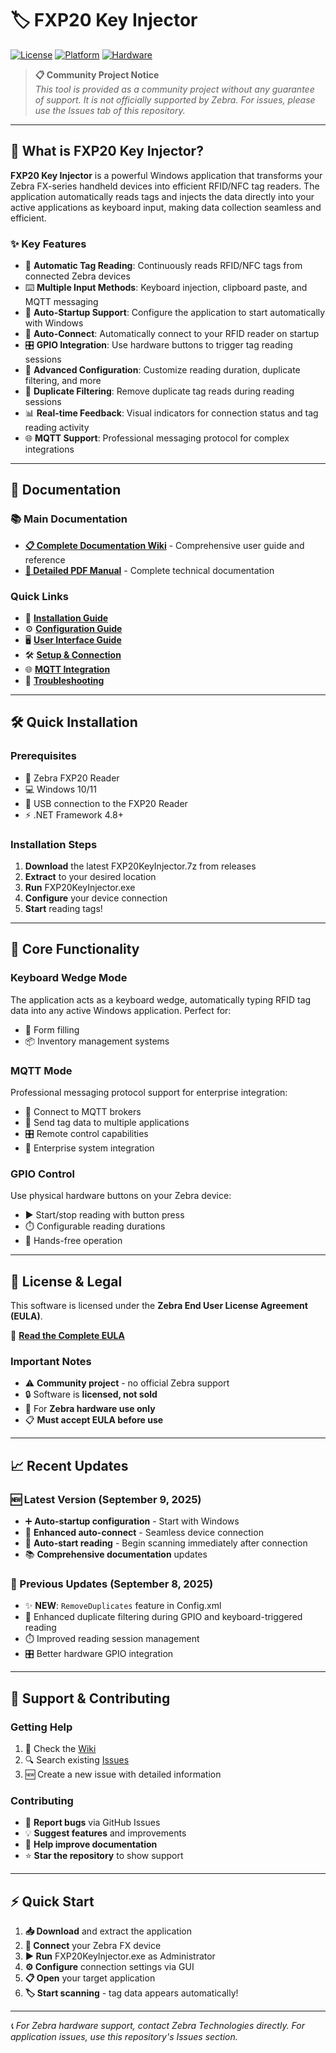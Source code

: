 # 🏷️ FXP20 Key Injector

[![License](https://img.shields.io/badge/License-Zebra%20EULA-blue)](https://github.com/ltrudu/FXP20KeyInjector_Releases/blob/master/EULA.txt)
[![Platform](https://img.shields.io/badge/Platform-Windows-blue)]()
[![Hardware](https://img.shields.io/badge/Hardware-Zebra%20FX%20Series-green)]()

> **📋 Community Project Notice**  
> *This tool is provided as a community project without any guarantee of support. It is not officially supported by Zebra. For issues, please use the Issues tab of this repository.*

---

## 🎯 What is FXP20 Key Injector?

**FXP20 Key Injector** is a powerful Windows application that transforms your Zebra FX-series handheld devices into efficient RFID/NFC tag readers. The application automatically reads tags and injects the data directly into your active applications as keyboard input, making data collection seamless and efficient.

### ✨ Key Features

- 🔄 **Automatic Tag Reading**: Continuously reads RFID/NFC tags from connected Zebra devices
- ⌨️ **Multiple Input Methods**: Keyboard injection, clipboard paste, and MQTT messaging
- 🚀 **Auto-Startup Support**: Configure the application to start automatically with Windows  
- 🔗 **Auto-Connect**: Automatically connect to your RFID reader on startup
- 🎛️ **GPIO Integration**: Use hardware buttons to trigger tag reading sessions
- 🔧 **Advanced Configuration**: Customize reading duration, duplicate filtering, and more
- 🎯 **Duplicate Filtering**: Remove duplicate tag reads during reading sessions
- 📊 **Real-time Feedback**: Visual indicators for connection status and tag reading activity
- 🌐 **MQTT Support**: Professional messaging protocol for complex integrations

---

## 📖 Documentation

### 📚 Main Documentation
- **[📋 Complete Documentation Wiki](https://github.com/ltrudu/FXP20KeyInjector_Releases/wiki/Home.md)** - Comprehensive user guide and reference
- **[📄 Detailed PDF Manual](https://github.com/ltrudu/FXP20KeyInjector_Releases/blob/master/FXP20KeyInjector-HowTo.pdf)** - Complete technical documentation

### Quick Links

- 🚀 **[Installation Guide](https://github.com/ltrudu/FXP20KeyInjector_Releases/wiki/Installation)**
- ⚙️ **[Configuration Guide](https://github.com/ltrudu/FXP20KeyInjector_Releases/wiki/Configuration)**
- 🖥️ **[User Interface Guide](https://github.com/ltrudu/FXP20KeyInjector_Releases/wiki/User-Interface)**
- 🛠️ **[Setup & Connection](https://github.com/ltrudu/FXP20KeyInjector_Releases/wiki/Setup)**
- 🌐 **[MQTT Integration](https://github.com/ltrudu/FXP20KeyInjector_Releases/wiki/MQTT)**
- 🔧 **[Troubleshooting](https://github.com/ltrudu/FXP20KeyInjector_Releases/wiki/Troubleshooting)**

---

## 🛠️ Quick Installation

### Prerequisites
- 📱 Zebra FXP20 Reader
- 💻 Windows 10/11
- 🔗 USB connection to the FXP20 Reader
- ⚡ .NET Framework 4.8+

### Installation Steps
1. **Download** the latest FXP20KeyInjector.7z from releases
2. **Extract** to your desired location  
3. **Run** FXP20KeyInjector.exe
4. **Configure** your device connection
5. **Start** reading tags!

---

## 🔧 Core Functionality

### Keyboard Wedge Mode
The application acts as a keyboard wedge, automatically typing RFID tag data into any active Windows application. Perfect for:
- 📝 Form filling
- 📦 Inventory management systems

### MQTT Mode  
Professional messaging protocol support for enterprise integration:
- 🔗 Connect to MQTT brokers
- 📡 Send tag data to multiple applications
- 🎛️ Remote control capabilities
- 🏢 Enterprise system integration

### GPIO Control
Use physical hardware buttons on your Zebra device:
- ▶️ Start/stop reading with button press
- ⏱️ Configurable reading durations
- 🔄 Hands-free operation

---

## 📜 License & Legal

This software is licensed under the **Zebra End User License Agreement (EULA)**.

📄 **[Read the Complete EULA](https://github.com/ltrudu/FXP20KeyInjector_Releases/blob/master/EULA.txt)**

### Important Notes
- ⚠️ **Community project** - no official Zebra support
- 🔒 Software is **licensed, not sold**
- 🏢 For **Zebra hardware use only**
- 📋 **Must accept EULA before use**

---

## 📈 Recent Updates

### 🆕 Latest Version (September 9, 2025)
- ➕ **Auto-startup configuration** - Start with Windows
- 🔗 **Enhanced auto-connect** - Seamless device connection
- 🎯 **Auto-start reading** - Begin scanning immediately after connection
- 📚 **Comprehensive documentation** updates

### 🔧 Previous Updates (September 8, 2025)
- ✨ **NEW**: `RemoveDuplicates` feature in Config.xml
- 🔄 Enhanced duplicate filtering during GPIO and keyboard-triggered reading
- ⏱️ Improved reading session management
- 🎛️ Better hardware GPIO integration

---

## 🤝 Support & Contributing

### Getting Help
1. 📖 Check the [Wiki](https://github.com/ltrudu/FXP20KeyInjector_Releases/wiki/Home.md)
2. 🔍 Search existing [Issues](https://github.com/ltrudu/FXP20KeyInjector_Releases/issues)
3. 🆕 Create a new issue with detailed information

### Contributing
- 🐛 **Report bugs** via GitHub Issues
- 💡 **Suggest features** and improvements
- 📖 **Help improve documentation**
- ⭐ **Star the repository** to show support

---

## ⚡ Quick Start

1. **📥 Download** and extract the application
2. **🔌 Connect** your Zebra FX device
3. **▶️ Run** FXP20KeyInjector.exe as Administrator
4. **⚙️ Configure** connection settings via GUI
5. **📋 Open** your target application
6. **🏷️ Start scanning** - tag data appears automatically!

---

*📞 For Zebra hardware support, contact Zebra Technologies directly. For application issues, use this repository's Issues section.*
